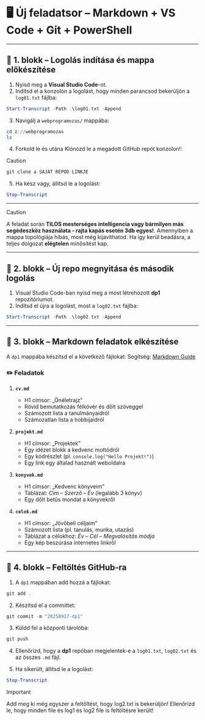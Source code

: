 # 🖥️ **Új feladatsor – Markdown + VS Code + Git + PowerShell**

---

## 🔹 1. blokk – Logolás indítása és mappa előkészítése

1. Nyisd meg a **Visual Studio Code**-ot.
2. Indítsd el a konzolon a logolást, hogy minden parancsod bekerüljön a `log01.txt` fájlba:

```powershell
Start-Transcript -Path .\log01.txt -Append
```

3. Navigálj a `webprogramozas/` mappába:

```powershell
cd z://webprogramozas
ls
```

4. Forkold le és utána Klónozd le a megadott GitHub repót konzolon!:

> [!caution]
> ```powershell
> git clone a SAJÁT REPOD LINKJE
> ```

5. Ha kész vagy, állítsd le a logolást:

```powershell
Stop-Transcript
```

---

> [!CAUTION]
> A feladat során **TILOS mesterséges intelligencia vagy bármilyen más segédeszköz használata - rajta kapás esetén 3db egyes!**.
> Amennyiben a mappa topológiája hibás, most még kijavíthatod.
> Ha így kerül beadásra, a teljes dolgozat **elégtelen** minősítést kap.

---

## 🔹 2. blokk – Új repo megnyitása és második logolás

1. Visual Studio Code-ban nyisd meg a most létrehozott **dp1** repozitóriumot.
2. Indítsd el újra a logolást, most a `log02.txt` fájlba:

```powershell
Start-Transcript -Path .\log02.txt -Append
```

---

## 🔹 3. blokk – Markdown feladatok elkészítése

A `dp1` mappába készítsd el a következő fájlokat:
Segítség: [Markdown Guide](https://www.markdownguide.org/)

### ✏️ Feladatok

1. **`cv.md`**

   * H1 címsor: „Önéletrajz”
   * Rövid bemutatkozás félkövér és dőlt szöveggel
   * Számozott lista a tanulmányaidról
   * Számozatlan lista a hobbijaidról

   

2. **`projekt.md`**

   * H1 címsor: „Projektek”
   * Egy idézet blokk a kedvenc mottódról
   * Egy kódrészlet (pl. `console.log("Hello Projekt!")`)
   * Egy link egy általad használt weboldalra

3. **`konyvek.md`**

   * H1 címsor: „Kedvenc könyveim”
   * Táblázat: *Cím – Szerző – Év* (legalább 3 könyv)
   * Egy dőlt betűs mondat a könyvekről

4. **`celok.md`**

   * H1 címsor: „Jövőbeli céljaim”
   * Számozott lista (pl. tanulás, munka, utazás)
   * Táblázat a célokhoz: *Év – Cél – Megvalósítás módja*
   * Egy kép beszúrása internetes linkről

---

## 🔹 4. blokk – Feltöltés GitHub-ra

1. A `dp1` mappában add hozzá a fájlokat:

```powershell
git add .
```

2. Készítsd el a committet:

```powershell
git commit -m "20250917-dp1"
```

3. Küldd fel a központi tárolóba:

```powershell
git push
```

4. Ellenőrizd, hogy a **dp1** repóban megjelentek-e a `log01.txt`, `log02.txt` és az összes `.md` fájl.

5. Ha sikerült, állítsd le a logolást:

```powershell
Stop-Transcript
```

> [!IMPORTANT]
> Add meg ki még egyszer a feltőltést, hogy log2.txt is bekerüljön!
> Ellenőrizd le, hogy minden file és log1 és log2 file is feltöltésre került!



